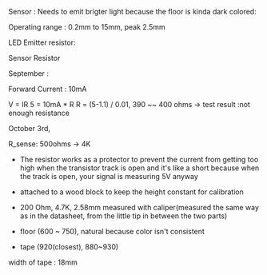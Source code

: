 

Sensor : Needs to emit brigter light because the floor is kinda dark colored:

Operating range : 0.2mm to 15mm, peak 2.5mm

LED Emitter resistor:


Sensor Resistor

September :

Forward Current : 10mA

V = IR
5 = 10mA * R
R = (5-1.1) / 0.01, 390 ~~ 400 ohms -> test result :not enough resistance

October 3rd,

R_sense: 500ohms -> 4K
  
- The resistor works as a protector to prevent the current from getting too high when the transistor track is open and it's like a short because when the track is open, your signal is measuring 5V anyway

- attached to a wood block to keep the height constant for calibration
- 200 Ohm, 4.7K, 2.58mm measured with caliper(measured the same way as in the datasheet, from the little tip in between the two parts)
- floor (600 ~ 750), natural because color isn't consistent
- tape (920(closest), 880~930)

width of tape : 18mm
